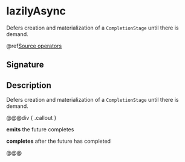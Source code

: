 # lazilyAsync

Defers creation and materialization of a `CompletionStage` until there is demand.

@ref[Source operators](../index.md#source-operators)

## Signature

## Description

Defers creation and materialization of a `CompletionStage` until there is demand.


@@@div { .callout }

**emits** the future completes

**completes** after the future has completed

@@@

